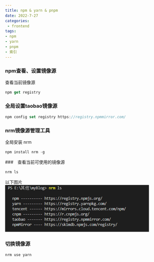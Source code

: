 ```yaml
---
title: npm & yarn & pnpm
date: 2022-7-27
categories: 
 - frontend
tags:
- npm
- yarn
- pnpm
- 索引
---
```


### npm查看、设置镜像源
查看当前镜像源
```js
npm get registry
```

### 全局设置taobao镜像源

```js
npm config set registry https://registry.npmmirror.com/
```

### nrm镜像源管理工具
全局安装 nrm
```js
npm install nrm -g
```
###　查看当前可使用的镜像源
```js
nrm ls
```
以下图片
![](./nrm.png)
### 切换镜像源
```js
nrm use yarn
```